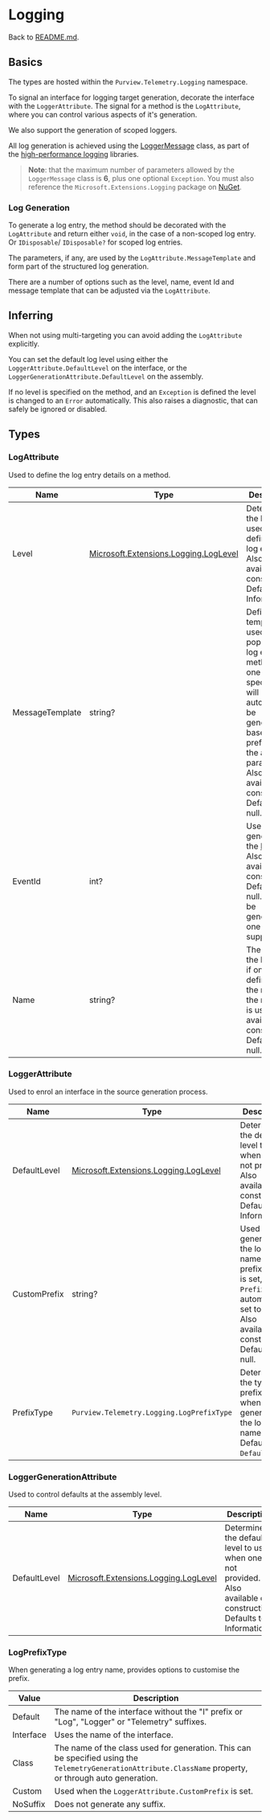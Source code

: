 # Logging

Back to [README.md](../README.md).

## Basics

The types are hosted within the `Purview.Telemetry.Logging` namespace.

To signal an interface for logging target generation, decorate the interface with the `LoggerAttribute`. The signal for a method is the `LogAttribute`, where you can control various aspects of it's generation.

We also support the generation of scoped loggers.

All log generation is achieved using the [LoggerMessage](https://learn.microsoft.com/en-us/dotnet/api/microsoft.extensions.logging.loggermessage) class, as part of the [high-performance logging](https://learn.microsoft.com/en-us/dotnet/core/extensions/high-performance-logging) libraries.

> **Note**: that the maximum number of parameters allowed by the `LoggerMessage` class is **6**, plus one optional `Exception`.
> You must also reference the `Microsoft.Extensions.Logging` package on [NuGet](https://www.nuget.org/packages/Microsoft.Extensions.Logging/).

### Log Generation

To generate a log entry, the method should be decorated with the `LogAttribute` and return either `void`, in the case of a non-scoped log entry. Or `IDisposable`/ `IDisposable?` for scoped log entries.

The parameters, if any, are used by the `LogAttribute.MessageTemplate` and form part of the structured log generation.

There are a number of options such as the level, name, event Id and message template that can be adjusted via the `LogAttribute`.

## Inferring

When not using multi-targeting you can avoid adding the `LogAttribute` explicitly.

You can set the default log level using either the `LoggerAttribute.DefaultLevel` on the interface, or the `LoggerGenerationAttribute.DefaultLevel` on the assembly.

If no level is specified on the method, and an `Exception` is defined the level is changed to an `Error` automatically. This also raises a diagnostic, that can safely be ignored or disabled.

## Types

### LogAttribute

Used to define the log entry details on a method.

| Name | Type | Description |
| -- | -- | -- |
| Level | [Microsoft.Extensions.Logging.LogLevel](https://learn.microsoft.com/en-us/dotnet/api/microsoft.extensions.logging.loglevel) | Determines the level used when defining the log entry. Also available on construction. Defaults to Information. |
| MessageTemplate | string? | Defines the template used to populate the log entry method. If one is not specified, it will automatically be generated based on the prefixes and the available parameters. Also available on construction. Defaults to null. |
| EventId | int? | Used when generating the [EventId](https://learn.microsoft.com/en-us/dotnet/api/microsoft.extensions.logging.eventid). Also available on construction. Defaults to null. One will be generated if one is not supplied. |
| Name | string? | The name of the log entry, if one is not defined then the name of the method is used. Also available on construction. Defaults to null. |

### LoggerAttribute

Used to enrol an interface in the source generation process.

| Name | Type | Description |
| -- | -- | -- |
| DefaultLevel | [Microsoft.Extensions.Logging.LogLevel](https://learn.microsoft.com/en-us/dotnet/api/microsoft.extensions.logging.loglevel) | Determines the default level to use when one is not provided. Also available on construction. Defaults to Information. |
| CustomPrefix | string? | Used when generating the log entry name's prefix. If this is set, the `PrefixType` is automatically set to `Custom`. Also available on construction. Defaults to null. |
| PrefixType | `Purview.Telemetry.Logging.LogPrefixType` | Determines the type of prefix to use when generating the log entry name. Defaults to `Default`. |

### LoggerGenerationAttribute

Used to control defaults at the assembly level.

| Name | Type | Description |
| -- | -- | -- |
| DefaultLevel | [Microsoft.Extensions.Logging.LogLevel](https://learn.microsoft.com/en-us/dotnet/api/microsoft.extensions.logging.loglevel) | Determines the default level to use when one is not provided. Also available on construction. Defaults to Information. |

### LogPrefixType

When generating a log entry name, provides options to customise the prefix.

| Value | Description |
| -- | -- |
| Default | The name of the interface without the "I" prefix or "Log", "Logger" or "Telemetry" suffixes. |
| Interface | Uses the name of the interface. |
| Class | The name of the class used for generation. This can be specified using the `TelemetryGenerationAttribute.ClassName` property, or through auto generation. |
| Custom | Used when the `LoggerAttribute.CustomPrefix` is set. |
| NoSuffix | Does not generate any suffix. |
